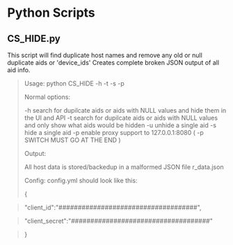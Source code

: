 


# Python Scripts

## CS_HIDE.py

This script will find duplicate host names and remove any old or null duplicate aids or 'device_ids'
Creates complete broken JSON output of all aid info.

>Usage: python CS_HIDE -h -t -s -p
> 
> Normal options:
> 
>-h search for dupilcate aids or aids with NULL values and hide them in the UI and API
>-t search for dupilcate aids or aids with NULL values and only show what aids would be hidden
>-u unhide a single aid
>-s hide a single aid
>-p enable proxy support to 127.0.0.1:8080 ( -p SWITCH MUST GO AT THE END )
>
>Output: 
>
>All host data is stored/backedup in a malformed JSON file r_data.json
>
 >Config:
> config.yml should look like this:
>
>{

>"client_id":"####################################",

>"client_secret":"####################################"

>}
